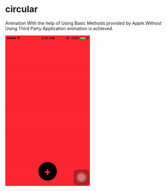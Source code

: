 # circular
Animation With the help of Using Basic Methods provided by Apple.Without Using Third Party Application animation is achieved.

![Alt text](https://github.com/MehulVekariya/circular/blob/master/screen.gif "Optional Title")
